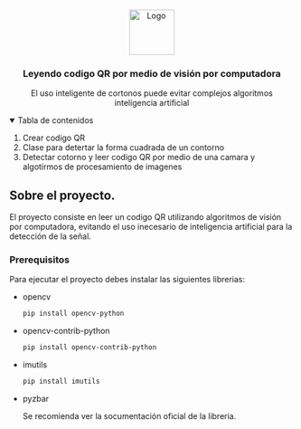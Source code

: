 <!--
*** Thanks for checking out the Best-README-Template. If you have a suggestion
*** that would make this better, please fork the repo and create a pull request
*** or simply open an issue with the tag "enhancement".
*** Thanks again! Now go create something AMAZING! :D
-->



<!-- PROJECT SHIELDS -->
<!--
*** I'm using markdown "reference style" links for readability.
*** Reference links are enclosed in brackets [ ] instead of parentheses ( ).
*** See the bottom of this document for the declaration of the reference variables
*** for contributors-url, forks-url, etc. This is an optional, concise syntax you may use.
*** https://www.markdownguide.org/basic-syntax/#reference-style-links
-->



<!-- PROJECT LOGO -->
<br />
<p align="center">
  <a href="https://github.com/topassky/qrStream.git">
    <img src="ejemplo_codigo.png" alt="Logo" width="80" height="80">
  </a>

  <h3 align="center">Leyendo codigo QR por medio de visión por computadora</h3>

  <p align="center">
    El uso inteligente de cortonos puede evitar complejos algoritmos inteligencia artificial
  <p>

</p>



<!-- TABLE OF CONTENTS -->
<details open="open">
  <summary>Tabla de contenidos</summary>
  <ol>
    <li>
      <a>Crear codigo QR</a>
    </li>
    <li>
      <a>Clase para detertar la forma cuadrada de un contorno</a>
    </li>
    <li>
      <a>Detectar cotorno y leer codigo QR por medio de una camara y algotirmos de procesamiento de imagenes</a>
    </li>

  </ol>
</details>



<!-- ABOUT THE PROJECT -->
## Sobre el proyecto.

El proyecto consiste en leer un codigo QR utilizando algoritmos de visión por computadora, evitando el uso inecesario de inteligencia artificial para la detección de la señal.


### Prerequisitos

Para ejecutar el proyecto debes instalar las siguientes librerias:
* opencv
  ```sh
  pip install opencv-python
  ```
* opencv-contrib-python
  ```sh
  pip install opencv-contrib-python
  ```
* imutils
  ```sh
  pip install imutils
  ```
* pyzbar
  
  Se recomienda ver la socumentación oficial de la libreria.



